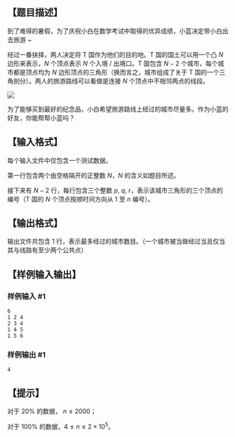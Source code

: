 ## 【题目描述】

到了难得的暑假，为了庆祝小白在数学考试中取得的优异成绩，小蓝决定带小白出去旅游 ~

经过一番抉择，两人决定将 T 国作为他们的目的地。T 国的国土可以用一个凸 $N$ 边形来表示，$N$ 个顶点表示 $N$ 个入境 / 出境口。T 国包含 $N-2$ 个城市，每个城市都是顶点均为 $N$ 边形顶点的三角形（换而言之，城市组成了关于 T 国的一个三角剖分）。两人的旅游路线可以看做是连接 $N$ 个顶点中不相邻两点的线段。

![](https://molmin.github.io/problem/15/1.png) 

为了能够买到最好的纪念品，小白希望旅游路线上经过的城市尽量多。作为小蓝的好友，你能帮帮小蓝吗？

## 【输入格式】

每个输入文件中仅包含一个测试数据。

第一行包含两个由空格隔开的正整数 $N$，$N$ 的含义如题目所述。

接下来有 $N-2$ 行，每行包含三个整数 $p,\ q,\ r$，表示该城市三角形的三个顶点的编号（T 国的 $N$ 个顶点按顺时间方向从 $1$ 至 $n$ 编号）。

## 【输出格式】

输出文件共包含 $1$ 行，表示最多经过的城市数目。（一个城市被当做经过当且仅当其与线路有至少两个公共点）

## 【样例输入输出】

### 样例输入 #1

```
6
1 2 4
2 3 4
1 4 5
1 5 6
```

### 样例输出 #1

```
4
```

## 【提示】

对于 $20\%$ 的数据， $n\leq 2000$；

对于 $100\%$ 的数据，$4\leq n\leq 2\times 10^5$。

